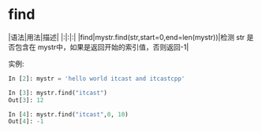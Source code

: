 # find

|语法|用法|描述|
|:|:|:|
|find|mystr.find(str,start=0,end=len(mystr))|检测 str 是否包含在 mystr中，如果是返回开始的索引值，否则返回-1|

实例:

```Python
In [2]: mystr = 'hello world itcast and itcastcpp'

In [3]: mystr.find("itcast")
Out[3]: 12

In [4]: mystr.find("itcast",0, 10)
Out[4]: -1
```

